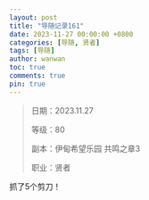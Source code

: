 ```yaml
---
layout: post
title: "导随记录161"
date: 2023-11-27 00:00:00 +0800
categories: [导随, 贤者]
tags: [导随]
author: wanwan
toc: true
comments: true
pin: true
---
```

> 日期：2023.11.27
>
> 等级：80
>
> 副本：伊甸希望乐园 共鸣之章3
>
> 职业：贤者

抓了5个剪刀！